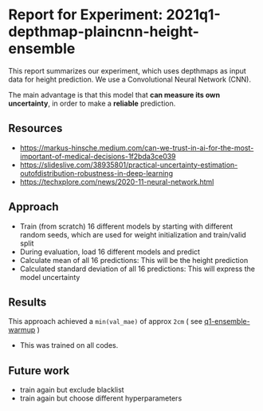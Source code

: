 # Report for Experiment: 2021q1-depthmap-plaincnn-height-ensemble

This report summarizes our experiment, which uses depthmaps as input data
for height prediction. We use a Convolutional Neural Network (CNN).

The main advantage is that this model that **can measure its own uncertainty**, in order to make a **reliable** prediction.

## Resources

* https://markus-hinsche.medium.com/can-we-trust-in-ai-for-the-most-important-of-medical-decisions-1f2bda3ce039
* https://slideslive.com/38935801/practical-uncertainty-estimation-outofdistribution-robustness-in-deep-learning
* https://techxplore.com/news/2020-11-neural-network.html

## Approach

* Train (from scratch) 16 different models by starting with different random seeds, which are used for weight initialization and train/valid split
* During evaluation, load 16 different models and predict
* Calculate mean of all 16 predictions: This will be the height prediction
* Calculated standard deviation of all 16 predictions: This will express the model uncertainty

## Results

This approach achieved a `min(val_mae)` of approx `2cm` (
see [q1-ensemble-warmup](https://ml.azure.com/experiments/id/114b0f9d-4c3d-4a9d-b251-f38f321fdd2a?wsid=/subscriptions/9b5bbfae-d5d1-4aae-a2ca-75159c0c887d/resourceGroups/cgm-ml-prod-we-rg/providers/Microsoft.MachineLearningServices/workspaces/cgm-ml-prod-we-azml&tid=3a27c573-ec1a-4734-9cd3-3208af51794b)
)
- This was trained on all codes.

## Future work

* train again but exclude blacklist
* train again but choose different hyperparameters
